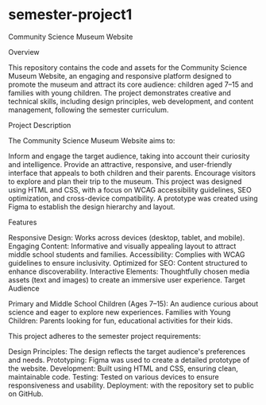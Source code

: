 # semester-project1
Community Science Museum Website

Overview

This repository contains the code and assets for the Community Science Museum Website, an engaging and responsive platform designed to promote the museum and attract its core audience: children aged 7–15 and families with young children. The project demonstrates creative and technical skills, including design principles, web development, and content management, following the semester curriculum.

Project Description

The Community Science Museum Website aims to:

Inform and engage the target audience, taking into account their curiosity and intelligence.
Provide an attractive, responsive, and user-friendly interface that appeals to both children and their parents.
Encourage visitors to explore and plan their trip to the museum.
This project was designed using HTML and CSS, with a focus on WCAG accessibility guidelines, SEO optimization, and cross-device compatibility. A prototype was created using Figma to establish the design hierarchy and layout.

Features

Responsive Design: Works across devices (desktop, tablet, and mobile).
Engaging Content: Informative and visually appealing layout to attract middle school students and families.
Accessibility: Complies with WCAG guidelines to ensure inclusivity.
Optimized for SEO: Content structured to enhance discoverability.
Interactive Elements: Thoughtfully chosen media assets (text and images) to create an immersive user experience.
Target Audience

Primary and Middle School Children (Ages 7–15): An audience curious about science and eager to explore new experiences.
Families with Young Children: Parents looking for fun, educational activities for their kids.


This project adheres to the semester project requirements:

Design Principles: The design reflects the target audience's preferences and needs.
Prototyping: Figma was used to create a detailed prototype of the website.
Development: Built using HTML and CSS, ensuring clean, maintainable code.
Testing: Tested on various devices to ensure responsiveness and usability.
Deployment: with the repository set to public on GitHub.

